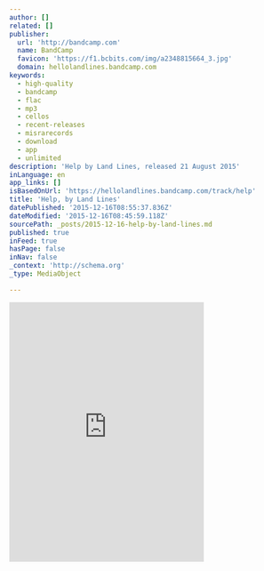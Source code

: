 ```yaml
---
author: []
related: []
publisher:
  url: 'http://bandcamp.com'
  name: BandCamp
  favicon: 'https://f1.bcbits.com/img/a2348815664_3.jpg'
  domain: hellolandlines.bandcamp.com
keywords:
  - high-quality
  - bandcamp
  - flac
  - mp3
  - cellos
  - recent-releases
  - misrarecords
  - download
  - app
  - unlimited
description: 'Help by Land Lines, released 21 August 2015'
inLanguage: en
app_links: []
isBasedOnUrl: 'https://hellolandlines.bandcamp.com/track/help'
title: 'Help, by Land Lines'
datePublished: '2015-12-16T08:55:37.836Z'
dateModified: '2015-12-16T08:45:59.118Z'
sourcePath: _posts/2015-12-16-help-by-land-lines.md
published: true
inFeed: true
hasPage: false
inNav: false
_context: 'http://schema.org'
_type: MediaObject

---
```

<iframe src="https://cdn.embedly.com/widgets/media.html?src=https%3A%2F%2Fbandcamp.com%2FEmbeddedPlayer%2Fv%3D2%2Ftrack%3D2147834921%2Fsize%3Dlarge%2Flinkcol%3D0084B4%2Fnotracklist%3Dtrue%2Ftwittercard%3Dtrue%2F&amp;url=https%3A%2F%2Fhellolandlines.bandcamp.com%2Ftrack%2Fhelp&amp;image=https%3A%2F%2Ff1.bcbits.com%2Fimg%2Fa2348815664_5.jpg&amp;key=b7d04c9b404c499eba89ee7072e1c4f7&amp;type=text%2Fhtml&amp;schema=bandcamp" width="350" height="467" scrolling="no" frameborder="0" allowfullscreen="allowfullscreen" style=""></iframe>
